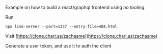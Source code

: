 Example on how to build a react/graphql frontend using _no tooling_.

Run

```
npx live-server --port=1337 --entry-file=404.html
```

Visit [https://clone.chari.as/zachasme](https://clone.chari.as/zachasme)

Generate a user token, and use it to auth the client
